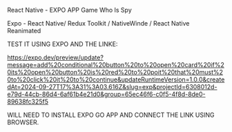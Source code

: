React Native - EXPO  APP Game Who Is Spy

Expo - React Native/ Redux Toolkit / NativeWinde / React Native Reanimated

TEST IT USING EXPO AND THE LINKE: 

https://expo.dev/preview/update?message=add%20conditional%20button%20to%20open%20card%20if%20its%20open%20button%20is%20red%20to%20poit%20that%20must%20to%20click%20it%20to%20continue&updateRuntimeVersion=1.0.0&createdAt=2024-09-27T17%3A31%3A03.616Z&slug=exp&projectId=6308012d-e79d-44cb-86d4-6af61b4e21d0&group=65ec46f6-c0f5-4f8d-8de0-89638fc325f5

WILL NEED TO INSTALL EXPO GO APP AND CONNECT THE LINK USING BROWSER. 
